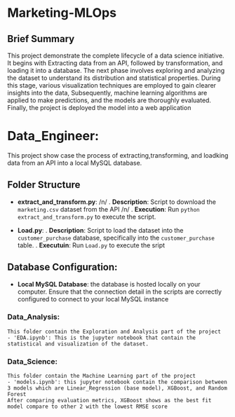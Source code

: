 # Marketing-MLOps
## Brief Summary
This project demonstrate the complete lifecycle of a data science initiative. It begins with Extracting data from an API, followed by transformation,
and loading it into a database. The next phase involves exploring and analyzing the dataset to understand its distribution and statistical properties.
During this stage, various visualization techniques are employed to gain clearer insights into the data, Subsequently, machine learning algorithms are 
applied to make predictions, and the models are thoroughly evaluated. Finally, the project is deployed the model into a web application 

# Data_Engineer:
This project show case the process of extracting,transforming, and loadking data from an API into a local MySQL database.

## Folder Structure
- **extract_and_transform.py**: /n/
		. **Description**: Script to download the `marketing.csv` dataset from the API /n/
		. **Execution**: Run `python extract_and_transform.py` to execute the script.


- **Load.py**:
		. **Description**: Script to load the dataset into the `customer_purchase` database, specifically into the `customer_purchase` table.
	 	. **Executuin**: Run `Load.py` to execute the sript

## Database Configuration:
- **Local MySQL Database**: the database is hosted locally on your computer. Ensure that the connection detail in the scripts are correctly
configured to connect to your local MySQL instance


### Data_Analysis:
	This folder contain the Exploration and Analysis part of the project
 	- 'EDA.ipynb': This is the jupyter notebook that contain the statistical and visualization of the dataset. 

### Data_Science: 
	This folder contain the Machine Learning part of the project
	- 'models.ipynb': this jupyter notebook contain the comparison between 3 models which are Linear_Regression (base model), XGBoost, and Random Forest 
	After comparing evaluation metrics, XGBoost shows as the best fit model compare to other 2 with the lowest RMSE score
	

    
